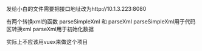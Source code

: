 发给小白的文件需要把接口地址改为http://10.1.3.223:8080

有两个转换xml的函数 parseSimpleXml 和 parseXml 
parseSimpleXml用于代码区转换xml
parseXml用于初始化数据

实际上不应该用vuex来做这个项目